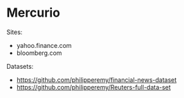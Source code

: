 # Mercurio

Sites:
- yahoo.finance.com
- bloomberg.com

Datasets:
- https://github.com/philipperemy/financial-news-dataset
- https://github.com/philipperemy/Reuters-full-data-set